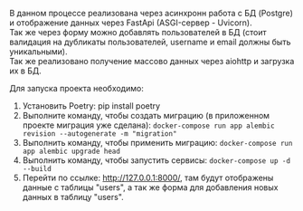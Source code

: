 В данном процессе реализована через асинхронн работа с БД (Postgre) и отображение данных через FastApi (ASGI-сервер - Uvicorn).
<br>Так же через форму можно добавлять пользователей в БД (стоит валидация на дубликаты пользователей, username и email должны быть уникальными).
<br>Так же реализовано получение массово данных через aiohttp и загрузка их в БД.

Для запуска проекта необходимо:

1. Установить Poetry: pip install poetry
3. Выполните команду, чтобы создать миграцию (в приложенном проекте миграция уже сделана): `docker-compose run app alembic revision --autogenerate -m "migration"`
4. Выполнить команду, чтобы применить миграцию: `docker-compose run app alembic upgrade head`
5. Выполнить команду, чтобы запустить сервисы: `docker-compose up -d --build`
7. Перейти по ссылке: http://127.0.0.1:8000/, там будут отображены данные с таблицы "users", а так же форма для добавления новых данных в таблицу "users".